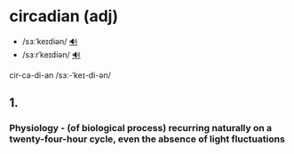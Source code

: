 # circadian (adj)

- /sɜːˈkeɪdiən/ [🔊](https://www.oxfordlearnersdictionaries.com/media/english/uk_pron/c/cir/circa/circadian__gb_1.mp3)
- /sɜːrˈkeɪdiən/ [🔊](https://www.oxfordlearnersdictionaries.com/media/english/us_pron/c/cir/circa/circadian__us_1.mp3)

cir-ca-di-an /sɜː-ˈkeɪ-di-ən/

## 1.

### Physiology - (of biological process) recurring naturally on a twenty-four-hour cycle, even the absence of light fluctuations